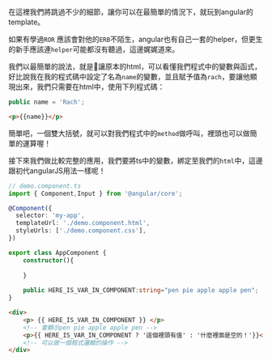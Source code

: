 在這裡我們將跳過不少的細節，讓你可以在最簡單的情況下，就玩到angular的template。

如果有學過`ROR` 應該會對他的`ERB`不陌生，angular也有自己一套的helper，但更生的新手應該連`helper`可能都沒有聽過，這邊娓娓道來。

我們以最簡單的說法，就是讓原本的html，可以看懂我們程式中的變數與函式，好比說我在我的程式碼中設定了名為`name`的變數，並且賦予值為`rach`，要讓他顯現出來，我們只需要在html中，使用下列程式碼：

```typescript
public name = 'Rach';
```
```html
<p>{{name}}</p>

```

簡單吧，一個雙大括號，就可以對我們程式中的`method`做呼叫，裡頭也可以做簡單的運算喔！

接下來我們做比較完整的應用，我們要將ts中的變數，綁定至我們的`html`中，這邊跟初代angularJS用法一樣呢！

```typescript
// demo.component.ts
import { Component,Input } from '@angular/core';

@Component({
  selector: 'my-app',
  templateUrl: './demo.component.html',
  styleUrls: ['./demo.component.css'],
})

export class AppComponent {
    constructor(){
    
    }
    
    public HERE_IS_VAR_IN_COMPONENT:string="pen pie apple apple pen";
}
```

```html
<div>
    <p> {{ HERE_IS_VAR_IN_COMPONENT }} </p>
    <!-- 會顯示pen pie apple apple pen -->
    <p>{{ HERE_IS_VAR_IN_COMPONENT ? '這個裡頭有值' : '什麼裡面是空的！'}}</p>
    <!-- 可以做一個程式邏輯的操作 -->
</div>
```